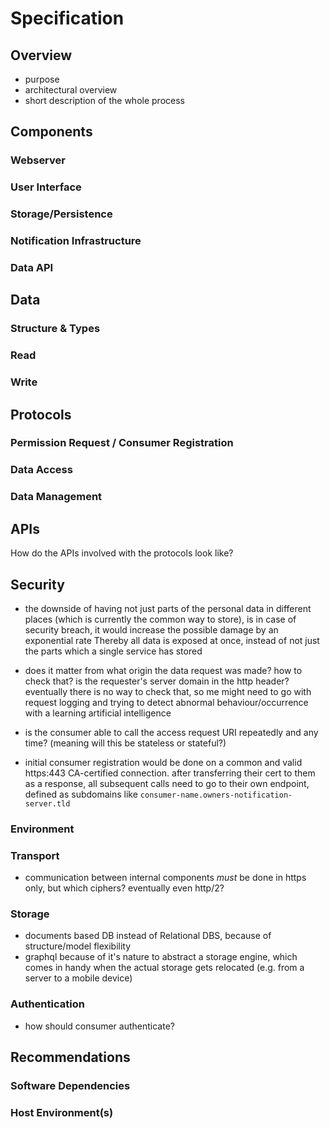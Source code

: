Specification
==========================================




## Overview

+   purpose
+   architectural overview
+   short description of the whole process



## Components

### Webserver

### User Interface
    
### Storage/Persistence
    
### Notification Infrastructure

### Data API



## Data

### Structure & Types

### Read

### Write



## Protocols

### Permission Request / Consumer Registration

### Data Access

### Data Management



## APIs

How do the APIs involved with the protocols look like?



## Security

+   the downside of having not just parts of the personal data in different places (which is
    currently the common way to store), is in case of security breach, it would increase the 
    possible damage by an exponential rate
    Thereby all data is exposed at once, instead of not just the parts which a single service
    has stored 
+   does it matter from what origin the data request was made? how to check that? is the 
    requester's server domain in the http header?
    eventually there is no way to check that, so me might need to go with request logging and
    trying to detect abnormal behaviour/occurrence with a learning artificial intelligence
    
+   is the consumer able to call the access request URI repeatedly and any time? (meaning will this
    be stateless or stateful?)
    
+   initial consumer registration would be done on a common and valid https:443 CA-certified 
    connection. after transferring their cert to them as a response, all subsequent calls
    need to go to their own endpoint, defined as subdomains like `consumer-name.owners-notification-server.tld`


### Environment


### Transport

+   communication between internal components *must* be done in https only, but which ciphers?
    eventually even http/2?


### Storage

+   documents based DB instead of Relational DBS, because of structure/model flexibility 
+   graphql because of it's nature to abstract a storage engine, which comes in handy when the 
actual storage gets relocated (e.g. from a server to a mobile device)


### Authentication

+   how should consumer authenticate?



## Recommendations

### Software Dependencies

### Host Environment(s)
